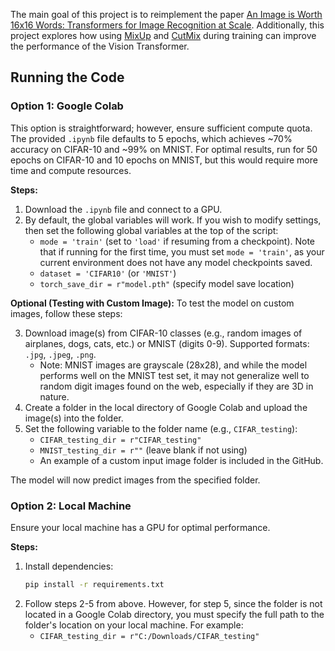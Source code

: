 The main goal of this project is to reimplement the paper [An Image is Worth 16x16 Words: Transformers for Image Recognition at Scale](https://arxiv.org/pdf/2010.11929). Additionally, this project explores how using [MixUp](https://arxiv.org/pdf/1710.09412) and [CutMix](https://arxiv.org/pdf/1905.04899v2) during training can improve the performance of the Vision Transformer. 

## Running the Code

### Option 1: Google Colab

This option is straightforward; however, ensure sufficient compute quota. The provided `.ipynb` file defaults to 5 epochs, which achieves ~70% accuracy on CIFAR-10 and ~99% on MNIST. For optimal results, run for 50 epochs on CIFAR-10 and 10 epochs on MNIST, but this would require more time and compute resources.

**Steps:**
1. Download the `.ipynb` file and connect to a GPU.
2. By default, the global variables will work. If you wish to modify settings, then set the following global variables at the top of the script: 
   - `mode = 'train'` (set to `'load'` if resuming from a checkpoint). Note that if running for the first time, you must set `mode = 'train'`, as your current environment does not have any model checkpoints saved.
   - `dataset = 'CIFAR10'` (or `'MNIST'`)
   - `torch_save_dir = r"model.pth"` (specify model save location)

**Optional (Testing with Custom Image):**
To test the model on custom images, follow these steps:

3. Download image(s) from CIFAR-10 classes (e.g., random images of airplanes, dogs, cats, etc.) or MNIST (digits 0-9). Supported formats: `.jpg`, `.jpeg`, `.png`. 
   - Note: MNIST images are grayscale (28x28), and while the model performs well on the MNIST test set, it may not generalize well to random digit images found on the web, especially if they are 3D in nature.
4. Create a folder in the local directory of Google Colab and upload the image(s) into the folder.
5. Set the following variable to the folder name (e.g., `CIFAR_testing`):
   - `CIFAR_testing_dir = r"CIFAR_testing"`
   - `MNIST_testing_dir = r""` (leave blank if not using)
   - An example of a custom input image folder is included in the GitHub.

The model will now predict images from the specified folder.

### Option 2: Local Machine

Ensure your local machine has a GPU for optimal performance.

**Steps:**
1. Install dependencies:
   ```bash
   pip install -r requirements.txt
2. Follow steps 2-5 from above. However, for step 5, since the folder is not located in a Google Colab directory, you must specify the full path to the folder's location on your local machine. For example:
   - `CIFAR_testing_dir = r"C:/Downloads/CIFAR_testing"`
